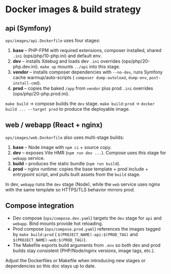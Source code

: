 # Docker images & build strategy

## api (Symfony)

`ops/images/api.Dockerfile` uses four stages:

1. **base** – PHP-FPM with required extensions, composer installed, shared `.ini` (ops/php/10-php.ini) and default env.
2. **dev** – installs Xdebug and loads dev `.ini` overrides (ops/php/20-php.dev.ini). `make up` mounts `../api` into
   this stage.
3. **vendor** – installs composer dependencies with `--no-dev`, runs Symfony cache warmup/auto-scripts (
   `composer dump-autoload`, `dump-env`, `post-install-cmd`).
4. **prod** – copies the baked `/app` from `vendor` plus prod `.ini` overrides (ops/php/20-php.prod.ini).

`make build` → compose builds the `dev` stage.
`make build:prod` → `docker build ... --target prod` to produce the deployable image.

## web / webapp (React + nginx)

`ops/images/web.Dockerfile` also uses multi-stage builds:

1. **base** – Node image with `npm ci` + source copy.
2. **dev** – exposes Vite HMR (`npm run dev ...`). Compose uses this stage for `webapp` service.
3. **build** – produces the static bundle (`npm run build`).
4. **prod** – nginx runtime: copies the base template + prod include + entrypoint script, and pulls built assets from
   the `build` stage.

In dev, `webapp` runs the `dev` stage (Node), while the `web` service uses nginx with the same template so HTTPS/TLS
behavior mirrors prod.

## Compose integration

- Dev compose (`ops/compose.dev.yaml`) targets the `dev` stage for `api` and `webapp`. Bind mounts provide hot
  reloading.
- Prod compose (`ops/compose.prod.yaml`) references the images tagged by `make build:prod` (
  `$(PROJECT_NAME)-api:$(PROD_TAG)` and `$(PROJECT_NAME)-web:$(PROD_TAG)`).
- The Makefile exports build arguments from `.env` so both dev and prod builds stay consistent (PHP/Node/nginx versions,
  image tags, etc.).

Adjust the Dockerfiles or Makefile when introducing new stages or dependencies so this doc stays up to date.
